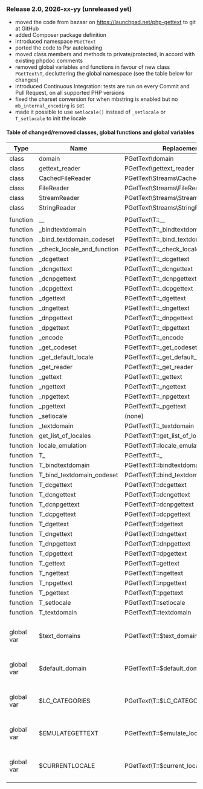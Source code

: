 ### Release 2.0, 2026-xx-yy (unreleased yet)

* moved the code from bazaar on https://launchpad.net/php-gettext to git at GitHub
* added Composer package definition
* introduced namespace `PGetText`
* ported the code to Psr autoloading
* moved class members and methods to private/protected, in accord with existing phpdoc comments
* removed global variables and functions in favour of new class `PGetText\T`, decluttering the global namespace
  (see the table below for changes)
* introduced Continuous Integration: tests are run on every Commit and Pull Request, on all supported PHP versions
* fixed the charset conversion for when mbstring is enabled but no `mb_internal_encoding` is set
* made it possible to use `setlocale()` instead of `_setlocale` or `T_setlocale` to init the locale

#### Table of changed/removed classes, global functions and global variables

| Type       | Name                       | Replacement                            | Notes                         |
|------------|----------------------------|----------------------------------------|-------------------------------|
| class      | domain                     | PGetText\domain                        |                               |
| class      | gettext_reader             | PGetText\gettext_reader                |                               |
| class      | CachedFileReader           | PGetText\Streams\CachedFileReader      |                               |
| class      | FileReader                 | PGetText\Streams\FileReader            |                               |
| class      | StreamReader               | PGetText\Streams\StreamReader          |                               |
| class      | StringReader               | PGetText\Streams\StringReader          |                               |
|            |                            |                                        |                               |
| function   | __                         | PGetText\T::__                         |                               |
| function   | _bindtextdomain            | PGetText\T::_bindtextdomain            |                               |
| function   | _bind_textdomain_codeset   | PGetText\T::_bind_textdomain_codeset   |                               |
| function   | _check_locale_and_function | PGetText\T::_check_locale_and_function | protected                     |
| function   | _dcgettext                 | PGetText\T::_dcgettext                 |                               |
| function   | _dcngettext                | PGetText\T::_dcngettext                |                               |
| function   | _dcnpgettext               | PGetText\T::_dcnpgettext               |                               |
| function   | _dcpgettext                | PGetText\T::_dcpgettext                |                               |
| function   | _dgettext                  | PGetText\T::_dgettext                  |                               |
| function   | _dngettext                 | PGetText\T::_dngettext                 |                               |
| function   | _dnpgettext                | PGetText\T::_dnpgettext                |                               |
| function   | _dpgettext                 | PGetText\T::_dpgettext                 |                               |
| function   | _encode                    | PGetText\T::_encode                    | protected                     |
| function   | _get_codeset               | PGetText\T::_get_codeset               | protected                     |
| function   | _get_default_locale        | PGetText\T::_get_default_locale        | protected                     |
| function   | _get_reader                | PGetText\T::_get_reader                | protected                     |
| function   | _gettext                   | PGetText\T::_gettext                   |                               |
| function   | _ngettext                  | PGetText\T::_ngettext                  |                               |
| function   | _npgettext                 | PGetText\T::_npgettext                 |                               |
| function   | _pgettext                  | PGetText\T::_pgettext                  |                               |
| function   | _setlocale                 | (none)                                 |                               |
| function   | _textdomain                | PGetText\T::_textdomain                |                               |
| function   | get_list_of_locales        | PGetText\T::get_list_of_locales        |                               |
| function   | locale_emulation           | PGetText\T::locale_emulation           |                               |
| function   | T_                         | PGetText\T::_                          |                               |
| function   | T_bindtextdomain           | PGetText\T::bindtextdomain             |                               |
| function   | T_bind_textdomain_codeset  | PGetText\T::bind_textdomain_codeset    |                               |
| function   | T_dcgettext                | PGetText\T::dcgettext                  |                               |
| function   | T_dcngettext               | PGetText\T::dcngettext                 |                               |
| function   | T_dcnpgettext              | PGetText\T::dcnpgettext                |                               |
| function   | T_dcpgettext               | PGetText\T::dcpgettext                 |                               |
| function   | T_dgettext                 | PGetText\T::dgettext                   |                               |
| function   | T_dngettext                | PGetText\T::dngettext                  |                               |
| function   | T_dnpgettext               | PGetText\T::dnpgettext                 |                               |
| function   | T_dpgettext                | PGetText\T::dpgettext                  |                               |
| function   | T_gettext                  | PGetText\T::gettext                    |                               |
| function   | T_ngettext                 | PGetText\T::ngettext                   |                               |
| function   | T_npgettext                | PGetText\T::npgettext                  |                               |
| function   | T_pgettext                 | PGetText\T::pgettext                   |                               |
| function   | T_setlocale                | PGetText\T::setlocale                  |                               |
| function   | T_textdomain               | PGetText\T::textdomain                 |                               |
|            |                            |                                        |                               |
| global var | $text_domains              | PGetText\T::$text_domains              | protected static class member |
| global var | $default_domain            | PGetText\T::$default_domain            | protected static class member |
| global var | $LC_CATEGORIES             | PGetText\T::$LC_CATEGORIES             | protected static class member |
| global var | $EMULATEGETTEXT            | PGetText\T::$emulate_locales           | protected static class member |
| global var | $CURRENTLOCALE             | PGetText\T::$current_locale            | protected static class member |
